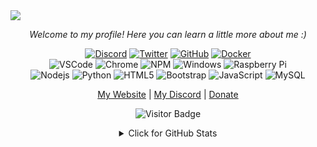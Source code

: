 <img src="https://cdn.discordapp.com/attachments/820416224005586945/887041072801386566/gitub_profile.png">
<p align="center"><i>Welcome to my profile! Here you can learn a little more about me :)</i></p>
<div align="center">
  
[![Discord](https://img.shields.io/badge/-Discord-1a3663?style=plastic&logo=discord)](https://discord.gg/QQaWvMkFbs)
[![Twitter](https://img.shields.io/badge/-Twitter-105782?style=plastic&logo=twitter)](https://twitter.com/RootKid0815)
[![GitHub](https://img.shields.io/badge/-GitHub-030303?style=plastic&logo=github)](https://twitter.com/https://github.com/roo7k1d)
[![Docker](https://img.shields.io/badge/-Docker-064f66?style=plastic&logo=docker)](https://hub.docker.com/u/rootk1d)
<br>
![VSCode](https://img.shields.io/badge/-VSCode-004073?style=plastic&logo=visualstudio)
![Chrome](https://img.shields.io/badge/-Chrome-FFCD46?style=plastic&logo=google)
![NPM](https://img.shields.io/badge/-NPM-CC3534?style=plastic&logo=npm)
![Windows](https://img.shields.io/badge/-Windows-5c5c5c?style=plastic&logo=windows)
![Raspberry Pi](https://img.shields.io/badge/-Raspberry%20Pi-C51A4A?style=plastic&logo=Raspberry-Pi)
<br>
![Nodejs](https://img.shields.io/badge/-Nodejs-black?style=plastic&logo=Node.js)
![Python](https://img.shields.io/badge/-Python-black?style=plastic&logo=Python)
![HTML5](https://img.shields.io/badge/-HTML5-E34F26?style=plastic&logo=html5&logoColor=white)
![Bootstrap](https://img.shields.io/badge/-Bootstrap-563D7C?style=plastic&logo=bootstrap)
![JavaScript](https://img.shields.io/badge/-JavaScript-black?style=plastic&logo=javascript)
![MySQL](https://img.shields.io/badge/-MySQL-black?style=plastic&logo=mysql)
<br>
<p align="center"><a href="https://rootk1d.xyz">My Website</a> | <a href="https://discord.gg/QQaWvMkFbs">My Discord</a> | <a href="https://ko-fi.com/RootK1d">Donate</a></p>
  

![Visitor Badge](https://visitor-badge.laobi.icu/badge?page_id=roo7k1d)


<details>
<summary>Click for GitHub Stats</summary>
<p align="center">
    <img alt = "GitHub Stats" src="https://github-readme-stats.vercel.app/api?username=alwinw&show_icons=true&hide=issues&icon_color=000000&hide_border=true&title_color=5391FE&text_color=555">
    <br>
    <img alt = "Top Language" src="https://github-readme-stats.vercel.app/api/top-langs/?username=alwinw&hide=html,&hide_border=true&title_color=5391FE&text_color=555"
</p>
</details>
</div>
